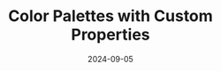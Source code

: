 ---
title: Color Palettes with Custom Properties
summary: CSS Custom Properties make theming simpler than ever, yet very few developers use them.
    We would rather rely on CSS frameworks and libraries. I understand the convenience factor, but 
    we should at least know what's possible. In the event you want to use limited tooling and only use
    what you need. In this example, I'll create a Tailwind style color paletter with CSS and create some color varients along with it.
date: 2024-09-05
draft: false
---